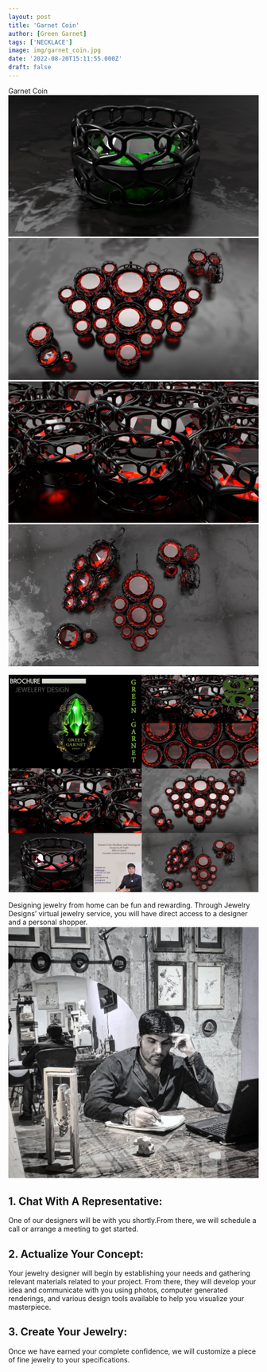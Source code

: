 ```yaml
---
layout: post
title: 'Garnet Coin'
author: [Green Garnet]
tags: ['NECKLACE']
image: img/garnet_coin.jpg
date: '2022-08-20T15:11:55.000Z'
draft: false
---
```

Garnet Coin
![Test Image](img/garnet_coin1.jpg)
![Test Image](img/garnet_coin2.jpg)
![Test Image](img/garnet_coin3.jpg)
![Test Image](img/garnet_coin4.jpg)

![Test Image](img/garnet_coin_necklace_and_earring_set1.jpg)




Designing jewelry from home can be fun and rewarding. Through Jewelry Designs’ virtual jewelry service, you will have direct access to a designer and a personal shopper.
![Test Image](img/aitta.jpg)
## 1. Chat With A Representative:
One of our designers will be with you shortly.From there, we will schedule a call or arrange a meeting to get started.

## 2. Actualize Your Concept:
Your jewelry designer will begin by establishing your needs and gathering relevant materials related to your project. From there, they will develop your idea and communicate with you using photos, computer generated renderings, and various design tools available to help you visualize your masterpiece.

## 3. Create Your Jewelry:
Once we have earned your complete confidence, we will customize a piece of fine jewelry to your specifications.
